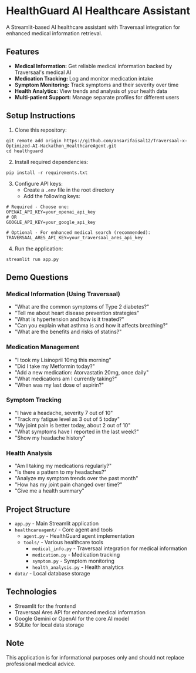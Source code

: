 # HealthGuard AI Healthcare Assistant

A Streamlit-based AI healthcare assistant with Traversaal integration for enhanced medical information retrieval.

## Features

- **Medical Information:** Get reliable medical information backed by Traversaal's medical AI
- **Medication Tracking:** Log and monitor medication intake
- **Symptom Monitoring:** Track symptoms and their severity over time
- **Health Analytics:** View trends and analysis of your health data
- **Multi-patient Support:** Manage separate profiles for different users

## Setup Instructions

1. Clone this repository:
```
git remote add origin https://github.com/ansarifaisal12/Traversaal-x-Optimized-AI-Hackathon_HealthcareAgent.git
cd healthguard
```

2. Install required dependencies:
```
pip install -r requirements.txt
```

3. Configure API keys:
   - Create a `.env` file in the root directory
   - Add the following keys:
```
# Required - Choose one:
OPENAI_API_KEY=your_openai_api_key
# OR
GOOGLE_API_KEY=your_google_api_key

# Optional - For enhanced medical search (recommended):
TRAVERSAAL_ARES_API_KEY=your_traversaal_ares_api_key
```

4. Run the application:
```
streamlit run app.py
```

## Demo Questions

### Medical Information (Using Traversaal)
- "What are the common symptoms of Type 2 diabetes?"
- "Tell me about heart disease prevention strategies"
- "What is hypertension and how is it treated?"
- "Can you explain what asthma is and how it affects breathing?"
- "What are the benefits and risks of statins?"

### Medication Management
- "I took my Lisinopril 10mg this morning"
- "Did I take my Metformin today?"
- "Add a new medication: Atorvastatin 20mg, once daily"
- "What medications am I currently taking?"
- "When was my last dose of aspirin?"

### Symptom Tracking
- "I have a headache, severity 7 out of 10"
- "Track my fatigue level as 3 out of 5 today"
- "My joint pain is better today, about 2 out of 10"
- "What symptoms have I reported in the last week?"
- "Show my headache history"

### Health Analysis
- "Am I taking my medications regularly?"
- "Is there a pattern to my headaches?"
- "Analyze my symptom trends over the past month"
- "How has my joint pain changed over time?"
- "Give me a health summary"

## Project Structure

- `app.py` - Main Streamlit application
- `healthcareagent/` - Core agent and tools
  - `agent.py` - HealthGuard agent implementation
  - `tools/` - Various healthcare tools
    - `medical_info.py` - Traversaal integration for medical information
    - `medication.py` - Medication tracking
    - `symptom.py` - Symptom monitoring
    - `health_analysis.py` - Health analytics
- `data/` - Local database storage

## Technologies

- Streamlit for the frontend
- Traversaal Ares API for enhanced medical information
- Google Gemini or OpenAI for the core AI model
- SQLite for local data storage

## Note

This application is for informational purposes only and should not replace professional medical advice. 

